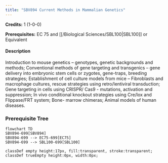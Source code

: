 ```yaml
---
title: "SBV894 Current Methods in Mammalian Genetics"
---
```

**Credits:** 1 (1-0-0)

**Prerequisites:** EC 75 and [[/Biological Sciences/SBL100|SBL100]] or Equivalent

#### Description
Introduction to mouse genetics – genotypes, genetic backgrounds and methods; Conventional methods of gene targeting and transgenics – gene delivery into embryonic stem cells or zygotes, gene-traps, breeding strategies; Establishment of cell culture models from mice – Fibroblasts and macrophage cultures, rescue strategies using retro/lentiviral transduction; Gene targeting in cells using CRISPR/ Cas9 - mutations, activation and suppression; In vivo conditional knockout strategies using Cre/lox and Flippase/FRT system; Bone- marrow chimeras; Animal models of human diseases.

### Prerequisite Tree

```mermaid
flowchart TD
SBV894-699[SBV894]
SBV894-699 --> EC75-699[EC75]
SBV894-699 --> SBL100-699[SBL100]

classDef empty height:17px, fill:transparent, stroke:transparent;
classDef trueEmpty height:0px, width:0px;
```